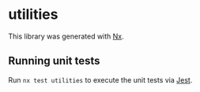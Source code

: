 # utilities

This library was generated with [Nx](https://nx.dev).

## Running unit tests

Run `nx test utilities` to execute the unit tests via [Jest](https://jestjs.io).
